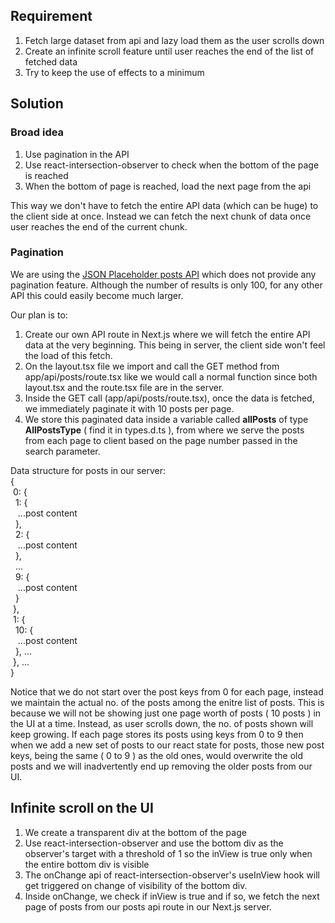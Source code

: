 ## Requirement
1. Fetch large dataset from api and lazy load them as the user scrolls down
2. Create an infinite scroll feature until user reaches the end of the list of fetched data
3. Try to keep the use of effects to a minimum

## Solution
### Broad idea
1. Use pagination in the API
2. Use react-intersection-observer to check when the bottom of the page is reached
4. When the bottom of page is reached, load the next page from the api

This way we don't have to fetch the entire API data (which can be huge) to the client side at once.
Instead we can fetch the next chunk of data once user reaches the end of the current chunk.

### Pagination
We are using the [JSON Placeholder posts API](https://jsonplaceholder.typicode.com/posts) which does not provide any pagination feature. Although the number of results is only 100, for any other API this could easily become much larger.

Our plan is to:
1. Create our own API route in Next.js where we will fetch the entire API data at the very beginning. This being in server, the client side won't feel the load of this fetch.
2. On the layout.tsx file we import and call the GET method from app/api/posts/route.tsx like we would call a normal function since both layout.tsx and the route.tsx file are in the server.
3. Inside the GET call (app/api/posts/route.tsx), once the data is fetched, we immediately paginate it with 10 posts per page.
4. We store this paginated data inside a variable called **allPosts** of type **AllPostsType** ( find it in types.d.ts ), from where we serve the posts from each page to client based on the page number passed in the search parameter.

Data structure for posts in our server: <br/>
{ <br/>
&nbsp;0: { <br/>
&nbsp;&nbsp;1: { <br/>
&nbsp;&nbsp;&nbsp;...post content <br/>
&nbsp;&nbsp;}, <br/>
&nbsp;&nbsp;2: { <br/>
&nbsp;&nbsp;&nbsp;...post content <br/>
&nbsp;&nbsp;}, <br/>
&nbsp;&nbsp;... <br/>
&nbsp;&nbsp;9: { <br/>
&nbsp;&nbsp;&nbsp;...post content <br/>
&nbsp;&nbsp;} <br/>
&nbsp;}, <br/>
&nbsp;1: { <br/>
&nbsp;&nbsp;10: { <br/>
&nbsp;&nbsp;&nbsp;...post content <br/>
&nbsp;&nbsp;}, ... <br/>
&nbsp;}, ... <br/>
} <br/>

Notice that we do not start over the post keys from 0 for each page, instead we maintain the actual no. of the posts among the enitre list of posts. This is because we will not be showing just one page worth of posts ( 10 posts ) in the UI at a time. Instead, as user scrolls down, the no. of posts shown will keep growing. If each page stores its posts using keys from 0 to 9 then when we add a new set of posts to our react state for posts, those new post keys, being the same ( 0 to 9 ) as the old ones, would overwrite the old posts and we will inadvertently end up removing the older posts from our UI.

## Infinite scroll on the UI
1. We create a transparent div at the bottom of the page
2. Use react-intersection-observer and use the bottom div as the observer's target with a threshold of 1 so the inView is true only when the entire bottom div is visible
3. The onChange api of react-intersection-observer's useInView hook will get triggered on change of visibility of the bottom div.
4. Inside onChange, we check if inView is true and if so, we fetch the next page of posts from our posts api route in our Next.js server.
